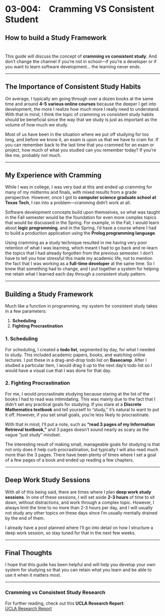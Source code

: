 # 03-004:    Cramming VS Consistent Student

## How to build a Study Framework

# 

This guide will discuss the concept of **cramming vs consistent study**. And don’t change the channel if you’re not in school—if you’re a developer or if you want to learn software development… the learning never ends.

---

## The Importance of Consistent Study Habits

On average, I typically am going through over a dozen books at the same time and around **4-5 various online courses** because the deeper I get into development, the more I realize how much more I really need to understand. With that in mind, I think the topic of cramming vs consistent study habits should be beneficial since the way that we study is just as important as the volume of how much we study.

Most of us have been in the situation where we put off studying for too long, and before we know it, an exam is upon us that we have to cram for. If you can remember back to the last time that you crammed for an exam or project, how much of what you studied can you remember today? If you’re like me, probably not much.

---

## My Experience with Cramming

While I was in college, I was very bad at this and ended up cramming for many of my midterms and finals, with mixed results from a grade perspective. However, once I got to **computer science graduate school at Texas Tech**, I ran into a problem—cramming didn’t work at all.

Software development concepts build upon themselves, so what was taught in the Fall semester would be the foundation for even more complex topics that would be discussed in the Spring. For example, in the Fall, I would learn about **logic programming**, and in the Spring, I’d have a course where I had to build a production application using the **Prolog programming language**.

Using cramming as a study technique resulted in me having very poor retention of what I was learning, which meant I had to go back and re-learn the topics that I had already forgotten from the previous semester. I don’t have to tell you how stressful this made my academic life, not to mention the fact that I was working as a **full-time developer** at the same time. So I knew that something had to change, and I put together a system for helping me retain what I learned each day through a consistent study pattern.

---

## Building a Study Framework

Much like a function in programming, my system for consistent study takes in a few parameters:

1. **Scheduling**
2. **Fighting Procrastination**

### 1. Scheduling

For scheduling, I created a **todo list**, segmented by day, for what I needed to study. This included academic papers, books, and watching online lectures. I put these in a drag-and-drop todo list on **Basecamp**. After I studied a particular item, I would drag it up to the next day’s todo list so I would have a visual cue that I was done for that day.

### 2. Fighting Procrastination

For me, I would procrastinate studying because staring at the list of the books I had to read was intimidating. This was mainly due to the fact that I didn’t set any practical goals for studying. If you stare at a **Discrete Mathematics textbook** and tell yourself to “study,” it’s natural to want to put it off. However, if you set small goals, you’re less likely to procrastinate.

With that in mind, I’ll put a note, such as **“read 3 pages of my Information Retrieval textbook,”** and 3 pages doesn’t sound nearly as scary as the vague “just study” mindset.

The interesting result of making small, manageable goals for studying is that not only does it help curb procrastination, but typically I will also read much more than the 3 pages. There have been plenty of times where I set a goal of a few pages of a book and ended up reading a few chapters.

---

## Deep Work Study Sessions

With all of this being said, there are times where I plan **deep work study sessions**. In one of these sessions, I will set aside **2-3 hours** of time to sit down, without distractions, and work through a complex topic. However, I always limit the time to no more than 2-3 hours per day, and I will usually not study any other topics on these days since I’m usually mentally drained by the end of them.

I already have a post planned where I’ll go into detail on how I structure a deep work session, so stay tuned for that in the next few weeks.

---

## Final Thoughts

I hope that this guide has been helpful and will help you develop your own system for studying so that you can retain what you learn and be able to use it when it matters most.

---

### Cramming vs Consistent Study Research

For further reading, check out this **UCLA Research Report**:  
[UCLA Research Report](https://www.uclahealth.org/news/release/cramming-for-a-test-dont-do-it-say-ucla-researchers)

